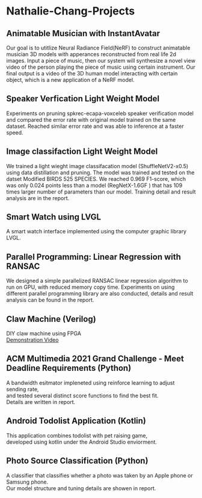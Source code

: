 # Nathalie-Chang-Projects
## Animatable Musician with InstantAvatar
Our goal is to utitlize Neural Radiance Field(NeRF) to construct animatable musician 3D models with apperances reconstructed from real life 2d images. Input a piece of
music, then our system will synthesize a novel view video of the person playing the piece of music using certain instrument. Our final output is a video of the 3D human model interacting with certain object, which is a new application of a NeRF model.

## Speaker Verfication Light Weight Model
Experiments on pruning spkrec-ecapa-voxceleb speaker verification model and compared the error rate with original model trained on the same dataset.
Reached similar error rate and was able to inference at a faster speed.
## Image classifaction Light Weight Model
We trained a light wieght image classifacation model (ShuffleNetV2-x0.5) using data distillation and pruning. The model was trained and tested on the datset Modified BIRDS 525 SPECIES. We reached 0.969 F1-score, which was only 0.024 points less than a model (RegNetX-1.6GF
) that has 109 times larger number of parameters than our model. Training detail and result analysis are in the report.
## Smart Watch using LVGL
A smart watch interface implemented using the computer graphic library LVGL.

## Parallel Programming: Linear Regression with RANSAC
We designed a simple parallelized RANSAC linear regression algorithm to run on GPU, with reduced memory copy time.
Experiments on using different parallel programming library are also conducted, details and result analysis can be found in the report.


## Claw Machine (Verilog)
DIY claw machine using FPGA  
[Demonstration Video](https://youtu.be/3RMaly5097s)
## ACM Multimedia 2021 Grand Challenge - Meet Deadline Requirements (Python)
A bandwidth esitmator impleneted using reinforce learning to adjust sending rate,  
and tested several distinct score functions to find the best fit.  
Details are written in report.
## Android Todolist Application (Kotlin)
This application combines todolist with pet raising game,  
developed using kotlin under the Android Studio enviorment.
## Photo Source Classification (Python)
A classifier that classifies whether a photo was taken by an Apple phone or Samsung phone.  
Our model structure and tuning details are showen in report.
